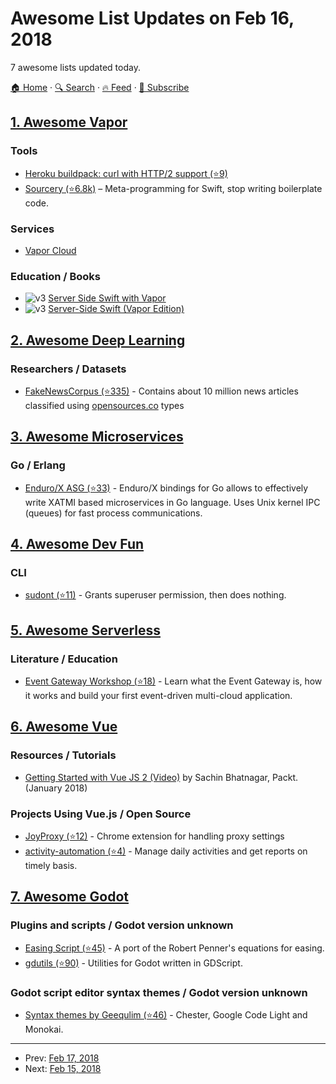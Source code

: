 # Awesome List Updates on Feb 16, 2018

7 awesome lists updated today.

[🏠 Home](/README.md) · [🔍 Search](https://www.trackawesomelist.com/search/) · [🔥 Feed](https://www.trackawesomelist.com/rss.xml) · [📮 Subscribe](https://trackawesomelist.us17.list-manage.com/subscribe?u=d2f0117aa829c83a63ec63c2f&id=36a103854c)



## [1. Awesome Vapor](/content/vapor-community/awesome-vapor/README.md)

### Tools

*   [Heroku buildpack: curl with HTTP/2 support (⭐9)](https://github.com/vzsg/heroku-buildpack-curl-http2)
*   [Sourcery (⭐6.8k)](https://github.com/krzysztofzablocki/Sourcery) – Meta-programming for Swift, stop writing boilerplate code.

### Services

*   [Vapor Cloud](https://vapor.cloud)

### Education / Books

*   ![v3](https://github.com/vapor-community/awesome-vapor/raw/main/img/vapor-3.png) [Server Side Swift with Vapor](https://store.raywenderlich.com/products/server-side-swift-with-vapor)
*   ![v3](https://github.com/vapor-community/awesome-vapor/raw/main/img/vapor-3.png) [Server-Side Swift (Vapor Edition)](https://www.hackingwithswift.com/store/server-side-swift)

## [2. Awesome Deep Learning](/content/ChristosChristofidis/awesome-deep-learning/README.md)

### Researchers / Datasets

*   [FakeNewsCorpus (⭐335)](https://github.com/several27/FakeNewsCorpus) - Contains about 10 million news articles classified using [opensources.co](http://opensources.co) types

## [3. Awesome Microservices](/content/mfornos/awesome-microservices/README.md)

### Go / Erlang

*   [Enduro/X ASG (⭐33)](https://github.com/endurox-dev/endurox-go) - Enduro/X bindings for Go allows to effectively write XATMI based microservices in Go language. Uses Unix kernel IPC (queues) for fast process communications.

## [4. Awesome Dev Fun](/content/mislavcimpersak/awesome-dev-fun/README.md)

### CLI

*   [sudont (⭐11)](https://github.com/cbondurant/sudont) - Grants superuser permission, then does nothing.

## [5. Awesome Serverless](/content/pmuens/awesome-serverless/README.md)

### Literature / Education

*   [Event Gateway Workshop (⭐18)](https://github.com/serverless/event-gateway-workshop) - Learn what the Event Gateway is, how it works and build your first event-driven multi-cloud application.

## [6. Awesome Vue](/content/vuejs/awesome-vue/README.md)

### Resources / Tutorials

*   [Getting Started with Vue JS 2 (Video)](https://www.packtpub.com/web-development/getting-started-vue-js-2-video) by Sachin Bhatnagar, Packt. (January 2018)

### Projects Using Vue.js / Open Source

*   [JoyProxy (⭐12)](https://github.com/sh0cked/joy-proxy) - Chrome extension for handling proxy settings
*   [activity-automation (⭐4)](https://github.com/mubaidr/activity-automation) - Manage daily activities and get reports on timely basis.

## [7. Awesome Godot](/content/godotengine/awesome-godot/README.md)

### Plugins and scripts / Godot version unknown

*   [Easing Script (⭐45)](https://github.com/impmja/godot-easing) - A port of the Robert Penner's equations for easing.
*   [gdutils (⭐90)](https://github.com/GodotExplorer/gdutils) - Utilities for Godot written in GDScript.

### Godot script editor syntax themes / Godot version unknown

*   [Syntax themes by Geequlim (⭐46)](https://github.com/Geequlim/godot-themes/tree/master/syntax) - Chester, Google Code Light and Monokai.

---

- Prev: [Feb 17, 2018](/content/2018/02/17/README.md)
- Next: [Feb 15, 2018](/content/2018/02/15/README.md)